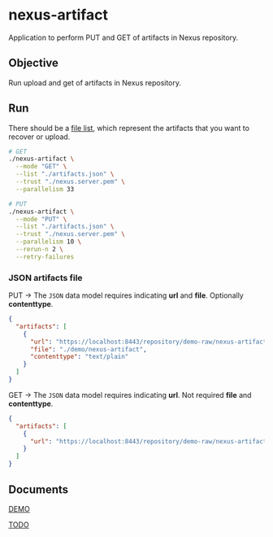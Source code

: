 # nexus-artifact

Application to perform PUT and GET of artifacts in Nexus repository. 

## Objective

Run upload and get of artifacts in Nexus repository.

## Run

There should be a [file list](demo/DEMO.md#create-files-to-work), which represent the artifacts that you want to recover or upload.

```sh
# GET
./nexus-artifact \
  --mode "GET" \
  --list "./artifacts.json" \
  --trust "./nexus.server.pem" \
  --parallelism 33

# PUT
./nexus-artifact \
  --mode "PUT" \
  --list "./artifacts.json" \
  --trust "./nexus.server.pem" \
  --parallelism 10 \
  --rerun-n 2 \
  --retry-failures
``` 

### JSON artifacts file

PUT -> The `JSON` data model requires indicating **url** and **file**. Optionally **contenttype**.

```json
{
  "artifacts": [
    {
      "url": "https://localhost:8443/repository/demo-raw/nexus-artifact/1.0.0/nexus-artifact",
      "file": "./demo/nexus-artifact",
      "contenttype": "text/plain"
    }
  ]
}
```

GET -> The `JSON` data model requires indicating **url**. Not required **file** and **contenttype**.

```json
{
  "artifacts": [
    {
      "url": "https://localhost:8443/repository/demo-raw/nexus-artifact/1.0.0/nexus-artifact"
    }
  ]
}
```

## Documents

[DEMO](./demo/DEMO.md)

[TODO](./TODO.md)